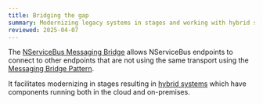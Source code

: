 ```yaml
---
title: Bridging the gap
summary: Modernizing legacy systems in stages and working with hybrid solutions
reviewed: 2025-04-07
---
```


The [NServiceBus Messaging Bridge](/nservicebus/bridge) allows NServiceBus endpoints to connect to other endpoints that are not using the same transport using the [Messaging Bridge Pattern](https://www.enterpriseintegrationpatterns.com/patterns/messaging/MessagingBridge.html).

It facilitates modernizing in stages resulting in [hybrid systems](/architecture/hybrid-systems.md) which have components running both in the cloud and on-premises.
